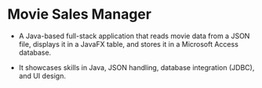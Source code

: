 # Movie Sales Manager
- A Java-based full-stack application that reads movie data from a JSON file, displays it in a JavaFX table, and stores it in a Microsoft Access database. 

- It showcases skills in Java, JSON handling, database integration (JDBC), and UI design.
